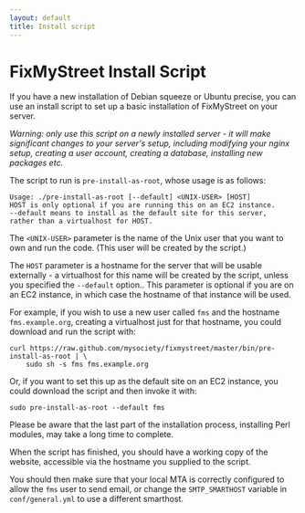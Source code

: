 ```yaml
---
layout: default
title: Install script
---
```


# FixMyStreet Install Script

If you have a new installation of Debian squeeze or Ubuntu precise,
you can use an install script to set up a basic installation of
FixMyStreet on your server.

*Warning: only use this script on a newly installed server - it will
make significant changes to your server's setup, including modifying
your nginx setup, creating a user account, creating a database,
installing new packages etc.*

The script to run is `pre-install-as-root`, whose usage is as follows:

    Usage: ./pre-install-as-root [--default] <UNIX-USER> [HOST]
    HOST is only optional if you are running this on an EC2 instance.
    --default means to install as the default site for this server,
    rather than a virtualhost for HOST.

The `<UNIX-USER>` parameter is the name of the Unix user that you want
to own and run the code.  (This user will be created by the script.)

The `HOST` parameter is a hostname for the server that will be usable
externally - a virtualhost for this name will be created by the
script, unless you specified the `--default` option..  This parameter
is optional if you are on an EC2 instance, in which case the hostname
of that instance will be used.

For example, if you wish to use a new user called `fms` and the
hostname `fms.example.org`, creating a virtualhost just for that
hostname, you could download and run the script with:

    curl https://raw.github.com/mysociety/fixmystreet/master/bin/pre-install-as-root | \
        sudo sh -s fms fms.example.org

Or, if you want to set this up as the default site on an EC2 instance,
you could download the script and then invoke it with:

    sudo pre-install-as-root --default fms

Please be aware that the last part of the installation process,
installing Perl modules, may take a long time to complete.

When the script has finished, you should have a working copy of the
website, accessible via the hostname you supplied to the script.

You should then make sure that your local MTA is correctly configured
to allow the `fms` user to send email, or change the `SMTP_SMARTHOST`
variable in `conf/general.yml` to use a different smarthost.
